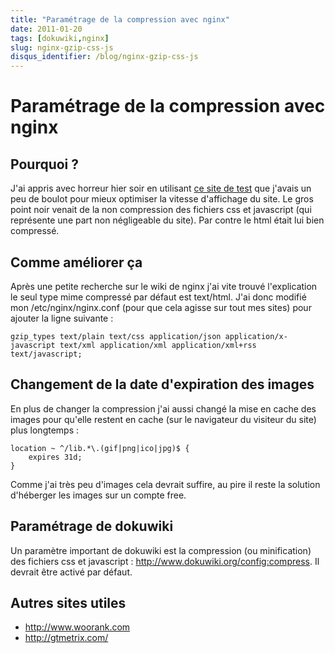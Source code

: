 ```yaml
---
title: "Paramétrage de la compression avec nginx"
date: 2011-01-20
tags: [dokuwiki,nginx]
slug: nginx-gzip-css-js
disqus_identifier: /blog/nginx-gzip-css-js
---
```

# Paramétrage de la compression avec nginx

## Pourquoi ?
J'ai appris avec horreur hier soir en utilisant [ce site de test](http://www.webpagetest.org) que j'avais un peu de boulot pour mieux optimiser la vitesse d'affichage du site. Le gros point noir venait de la non compression des fichiers css et javascript (qui représente une part non négligeable du site). Par contre le html était lui bien compressé.

## Comme améliorer ça

Après une petite recherche sur le wiki de nginx j'ai vite trouvé l'explication le seul type mime compressé par défaut est text/html. J'ai donc modifié mon /etc/nginx/nginx.conf (pour que cela agisse sur tout mes sites) pour ajouter la ligne suivante : 

```
gzip_types text/plain text/css application/json application/x-javascript text/xml application/xml application/xml+rss text/javascript;
```

## Changement de la date d'expiration des images

En plus de changer la compression j'ai aussi changé la mise en cache des images pour qu'elle restent en cache (sur le navigateur du visiteur du site) plus longtemps :

```nginx
location ~ ^/lib.*\.(gif|png|ico|jpg)$ {
    expires 31d;
}
```
Comme j'ai très peu d'images cela devrait suffire, au pire il reste la solution d'héberger les images sur un compte free.

## Paramétrage de dokuwiki

Un paramètre important de dokuwiki est la compression (ou minification) des fichiers css et javascript : http://www.dokuwiki.org/config:compress. Il devrait être activé par défaut.

## Autres sites utiles

* http://www.woorank.com
* http://gtmetrix.com/



